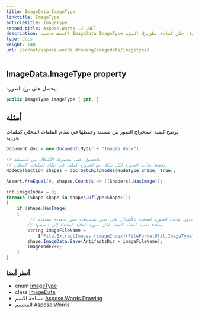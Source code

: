 ```yaml
---
title: ImageData.ImageType
linktitle: ImageType
articleTitle: ImageType
second_title: Aspose.Words لـ .NET
description: اكتشف خاصية ImageData ImageType لتحديد أنواع الصور بسهولة وتحسين قدراتك على التعامل معها. حسّن كفاءة تطويرك اليوم!
type: docs
weight: 140
url: /ar/net/aspose.words.drawing/imagedata/imagetype/
---
```

## ImageData.ImageType property

يحصل على نوع الصورة.

```csharp
public ImageType ImageType { get; }
```

## أمثلة

يوضح كيفية استخراج الصور من مستند وحفظها في نظام الملفات المحلي كملفات فردية.

```csharp
Document doc = new Document(MyDir + "Images.docx");

// الحصول على مجموعة الأشكال من المستند،
// وحفظ بيانات الصورة لكل شكل مع الصورة كملف في نظام الملفات المحلي.
NodeCollection shapes = doc.GetChildNodes(NodeType.Shape, true);

Assert.AreEqual(9, shapes.Count(s => ((Shape)s).HasImage));

int imageIndex = 0;
foreach (Shape shape in shapes.OfType<Shape>())
{
    if (shape.HasImage)
    {
         // قد تحتوي بيانات الصورة الخاصة بالأشكال على صور بتنسيقات صور متعددة محتملة.
        // يمكننا تحديد امتداد الملف لكل صورة تلقائيًا، استنادًا إلى تنسيقها.
        string imageFileName =
            $"File.ExtractImages.{imageIndex}{FileFormatUtil.ImageTypeToExtension(shape.ImageData.ImageType)}";
        shape.ImageData.Save(ArtifactsDir + imageFileName);
        imageIndex++;
    }
}
```

### أنظر أيضا

* enum [ImageType](../../imagetype/)
* class [ImageData](../)
* مساحة الاسم [Aspose.Words.Drawing](../../../aspose.words.drawing/)
* المجسم [Aspose.Words](../../../)
